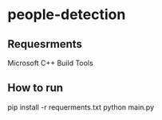 # people-detection
## Requesrments
Microsoft C++ Build Tools
## How to run
pip install -r requerments.txt
python main.py
